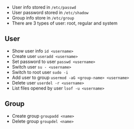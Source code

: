 - User info stored in `/etc/passwd`
- User password stored in `/etc/shadow`
- Group info store in `/etc/group`
- There are 3 types of user: root, regular and system

## User

- Show user info `id <username>`
- Create user `useradd <username>`
- Set password to user `passwd <username>`
- Switch user `su - <username>`
- Switch to root user `sudo -i`
- Add user to group `usermod -aG <group-name> <username>`
- Delete user `userdel -r <username>`
- List files opened by user `lsof -u <username>`

## Group

- Create group `groupadd <name>`
- Delete group `groupdel <name>`
